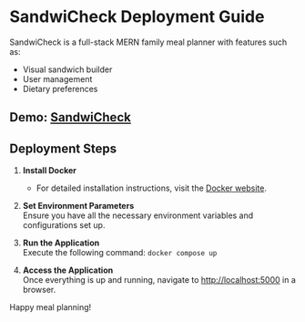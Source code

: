 # SandwiCheck Deployment Guide

SandwiCheck is a full-stack MERN family meal planner with features such as:

- Visual sandwich builder
- User management
- Dietary preferences

## Demo: [SandwiCheck](http://mbukh.github.io/SandwiCheck/)

## Deployment Steps

1. **Install Docker**

   - For detailed installation instructions, visit the [Docker website](https://www.docker.com/get-started).

2. **Set Environment Parameters**  
   Ensure you have all the necessary environment variables and configurations set up.

3. **Run the Application**  
   Execute the following command: `docker compose up`

4. **Access the Application**  
   Once everything is up and running, navigate to [http://localhost:5000](http://localhost:5000) in a browser.

Happy meal planning!
